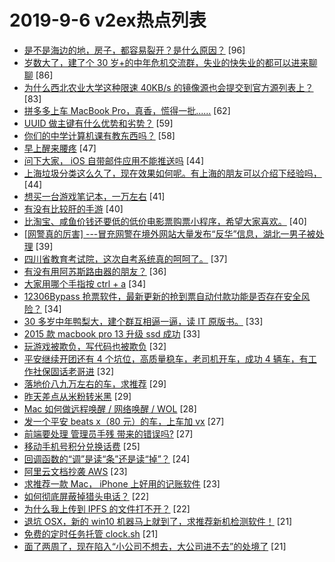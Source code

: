 # 2019-9-6 v2ex热点列表

+ [是不是海边的地，房子，都容易裂开？是什么原因？](https://www.v2ex.com/t/598508#reply96) [96]
+ [岁数大了，建了个 30 岁+的中年危机交流群，失业的快失业的都可以进来聊聊](https://www.v2ex.com/t/598410#reply86) [86]
+ [为什么西北农业大学这种限速 40KB/s 的镜像源也会提交到官方源列表上？](https://www.v2ex.com/t/598436#reply83) [83]
+ [拼多多上车 MacBook Pro，真香，慌得一批......](https://www.v2ex.com/t/598455#reply62) [62]
+ [UUID 做主键有什么优势和劣势？](https://www.v2ex.com/t/598593#reply59) [59]
+ [你们的中学计算机课有教东西吗？](https://www.v2ex.com/t/598548#reply58) [58]
+ [早上醒来腰疼](https://www.v2ex.com/t/598422#reply47) [47]
+ [问下大家， iOS 自带邮件应用不能推送吗](https://www.v2ex.com/t/598399#reply44) [44]
+ [上海垃圾分类这么久了，现在效果如何呢。有上海的朋友可以介绍下经验吗，](https://www.v2ex.com/t/598449#reply44) [44]
+ [想买一台游戏笔记本，一万左右](https://www.v2ex.com/t/598429#reply41) [41]
+ [有没有比较肝的手游](https://www.v2ex.com/t/598563#reply40) [40]
+ [比淘宝、咸鱼价钱还要低的低价电影票购票小程序，希望大家喜欢。](https://www.v2ex.com/t/598594#reply40) [40]
+ [[网警真的厉害] ---冒充网警在境外网站大量发布“反华”信息，湖北一男子被处理](https://www.v2ex.com/t/598596#reply39) [39]
+ [四川省教育考试院，这次自考系统真的呵呵了。](https://www.v2ex.com/t/598454#reply37) [37]
+ [有没有用阿苏斯路由器的朋友？](https://www.v2ex.com/t/598485#reply36) [36]
+ [大家用哪个手指按 ctrl + a](https://www.v2ex.com/t/598639#reply34) [34]
+ [12306Bypass 抢票软件，最新更新的抢到票自动付款功能是否存在安全风险？](https://www.v2ex.com/t/598642#reply34) [34]
+ [30 多岁中年鸭梨大，建个群互相逼一逼，读 IT 原版书。](https://www.v2ex.com/t/598532#reply33) [33]
+ [2015 款 macbook pro 13 升级 ssd 成功](https://www.v2ex.com/t/598402#reply33) [33]
+ [玩游戏被欺负，写代码也被欺负](https://www.v2ex.com/t/598406#reply32) [32]
+ [平安继续开团还有 4 个坑位，高质量稳车，老司机开车，成功 4 辆车，有工作社保固话老哥进](https://www.v2ex.com/t/598523#reply32) [32]
+ [落地价八九万左右的车，求推荐](https://www.v2ex.com/t/598554#reply29) [29]
+ [昨天差点从米粉转米黑](https://www.v2ex.com/t/598474#reply29) [29]
+ [Mac 如何做远程唤醒 / 网络唤醒 / WOL](https://www.v2ex.com/t/598427#reply28) [28]
+ [发一个平安 beats x（80 元）的车，上车加 vx](https://www.v2ex.com/t/598430#reply27) [27]
+ [前端要处理 管理员手残 带来的错误吗?](https://www.v2ex.com/t/598434#reply27) [27]
+ [移动手机号积分兑换话费](https://www.v2ex.com/t/598437#reply25) [25]
+ [回调函数的“调”是读“条”还是读“掉”？](https://www.v2ex.com/t/598635#reply24) [24]
+ [阿里云文档抄袭 AWS](https://www.v2ex.com/t/598439#reply23) [23]
+ [求推荐一款 Mac， iPhone 上好用的记账软件](https://www.v2ex.com/t/598522#reply23) [23]
+ [如何彻底屏蔽掉猎头电话？](https://www.v2ex.com/t/598579#reply22) [22]
+ [为什么我上传到 IPFS 的文件打不开？](https://www.v2ex.com/t/598401#reply22) [22]
+ [退坑 OSX，新的 win10 机器马上就到了，求推荐新机检测软件！](https://www.v2ex.com/t/598570#reply21) [21]
+ [免费的定时任务托管 clock.sh](https://www.v2ex.com/t/598602#reply21) [21]
+ [面了两周了，现在陷入“小公司不想去，大公司进不去”的处境了](https://www.v2ex.com/t/598605#reply21) [21]
